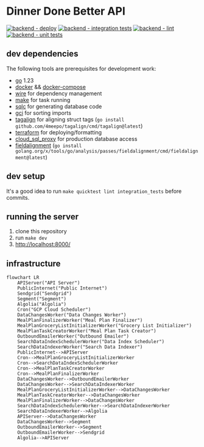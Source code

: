 # Dinner Done Better API

[![backend - deploy](https://github.com/dinnerdonebetter/dinnerdonebetter/actions/workflows/backend_deploy_dev.yaml/badge.svg)](https://github.com/dinnerdonebetter/dinnerdonebetter/actions/workflows/backend_deploy_dev.yaml) [![backend - integration tests](https://github.com/dinnerdonebetter/dinnerdonebetter/actions/workflows/backend_integration_tests.yaml/badge.svg)](https://github.com/dinnerdonebetter/dinnerdonebetter/actions/workflows/backend_integration_tests.yaml) [![backend - lint](https://github.com/dinnerdonebetter/dinnerdonebetter/actions/workflows/backend_lint.yaml/badge.svg)](https://github.com/dinnerdonebetter/dinnerdonebetter/actions/workflows/backend_lint.yaml) [![backend - unit tests](https://github.com/dinnerdonebetter/dinnerdonebetter/actions/workflows/backend_unit_tests.yaml/badge.svg)](https://github.com/dinnerdonebetter/dinnerdonebetter/actions/workflows/backend_unit_tests.yaml)

## dev dependencies

The following tools are prerequisites for development work:

- [go](https://golang.org/) 1.23
- [docker](https://docs.docker.com/get-docker/) &&  [docker-compose](https://docs.docker.com/compose/install/)
- [wire](https://github.com/google/wire) for dependency management
- [make](https://www.gnu.org/software/make/) for task running
- [sqlc](https://sqlc.dev/) for generating database code
- [gci](https://www.github.com/daixiang0/gci) for sorting imports
- [tagalign](https://www.github.com/4meepo/tagalign) for aligning struct tags (`go install github.com/4meepo/tagalign/cmd/tagalign@latest`)
- [terraform](https://learn.hashicorp.com/tutorials/terraform/install-cli) for deploying/formatting
- [cloud_sql_proxy](https://cloud.google.com/sql/docs/postgres/sql-proxy) for production database access
- [fieldalignment](https://pkg.go.dev/golang.org/x/tools/go/analysis/passes/fieldalignment) (`go install golang.org/x/tools/go/analysis/passes/fieldalignment/cmd/fieldalignment@latest`)

## dev setup

It's a good idea to run `make quicktest lint integration_tests` before commits.

## running the server

1. clone this repository
2. run `make dev`
3. [http://localhost:8000/](http://localhost:8000/)

## infrastructure

```mermaid
flowchart LR
    APIServer("API Server")
    PublicInternet("Public Internet")
    Sendgrid("Sendgrid")
    Segment("Segment")
    Algolia("Algolia")
    Cron("GCP Cloud Scheduler")
    DataChangesWorker("Data Changes Worker")
    MealPlanFinalizerWorker("Meal Plan Finalizer")
    MealPlanGroceryListInitializerWorker("Grocery List Initializer")
    MealPlanTaskCreatorWorker("Meal Plan Task Creator")
    OutboundEmailerWorker("Outbound Emailer")
    SearchDataIndexSchedulerWorker("Data Index Scheduler")
    SearchDataIndexerWorker("Search Data Indexer")
    PublicInternet-->APIServer
    Cron-->MealPlanGroceryListInitializerWorker
    Cron-->SearchDataIndexSchedulerWorker
    Cron-->MealPlanTaskCreatorWorker
    Cron-->MealPlanFinalizerWorker
    DataChangesWorker-->OutboundEmailerWorker
    DataChangesWorker-->SearchDataIndexerWorker
    MealPlanGroceryListInitializerWorker-->DataChangesWorker
    MealPlanTaskCreatorWorker-->DataChangesWorker
    MealPlanFinalizerWorker-->DataChangesWorker
    SearchDataIndexSchedulerWorker-->SearchDataIndexerWorker
    SearchDataIndexerWorker-->Algolia
    APIServer-->DataChangesWorker
    DataChangesWorker-->Segment
    OutboundEmailerWorker-->Segment
    OutboundEmailerWorker-->Sendgrid
    Algolia-->APIServer
```
